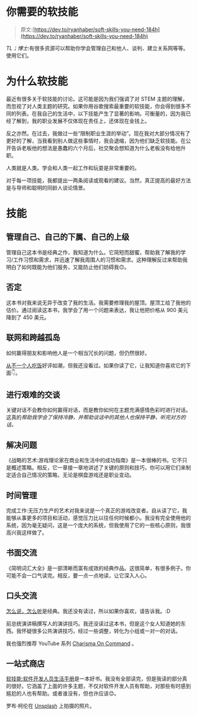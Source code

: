 # 你需要的软技能

> 原文:[https://dev.to/ryanhaber/soft-skills-you-need-184h](https://dev.to/ryanhaber/soft-skills-you-need-184h)

*TL；博士*:有很多资源可以帮助你学会管理自己和他人、谈判、建立关系网等等。使用它们。

# [](#why-soft-skills)为什么软技能

最近有很多关于软技能的讨论。这可能是因为我们强调了对 STEM 主题的理解，而忽视了对人类主题的研究。如果你用谷歌搜索最重要的软技能，你会得到很多不同的列表。在我自己的生活中，以下技能产生了显著的影响。可衡量的，因为我已经了解到，我的职业发展不仅体现在责任上，还体现在金钱上。

反之亦然。在过去，我做过一些“限制职业生涯的举动”。现在我对大部分情况有了更好的了解，当我看到别人做这些事情时，我会退缩，因为他们缺乏软技能。在公开告诉老板他的想法是愚蠢的六个月后，社交聚会想知道为什么老板没有给他升职。

人类就是人类。学会和人类一起工作和玩耍是非常重要的。

对于每一项技能，我都提出一两条阅读或观看的建议。当然，真正提高的最好方法是与导师和聪明的同龄人谈论情景。

# [](#the-skills)技能

## [](#managing-oneself-ones-subordinates-and-ones-superiors)管理自己、自己的下属、自己的上级

管理自己这本书是经典之作，我知道为什么。它简短而甜蜜，帮助我了解我的学习/工作习惯和需求，并迅速了解我周围人的习惯和需求。这种理解反过来帮助我明白了如何既能为他们服务，又能防止他们妨碍我🙃。

## [](#negotation)否定

这本书对我来说无异于改变了我的生活。我需要修理我的屋顶。屋顶工给了我他的估价。通过阅读这本书，我学会了用一个问题来表达，我让他把价格从 900 美元降到了 450 美元。

## [](#networking-and-crossing-silos)联网和跨越孤岛

如何赢得朋友和影响他人是一个相当冗长的问题，但仍然很好。

[从不一个人吃饭](https://smile.amazon.com/Never-Eat-Alone-Expanded-Updated-ebook/dp/B00H6JBFOS/)好评如潮，但我还没看过。如果你读了它，让我知道你喜欢它的下面👇。

## [](#having-hard-conversations)进行艰难的交谈

关键对话不会教你如何赢得对话，而是教你如何在主题充满感情色彩时进行对话。这真的*帮助我学会了保持冷静，并帮助谈话中的其他人也保持平静，听完对方的话。*

## [](#problem-solving)解决问题

《战略的艺术:游戏理论家在商业和生活中的成功指南》是一本很棒的书。它不只是概述策略。相反，它一章接一章地讲述了关键的原则和技巧，你可以用它们来制定适合自己情况的策略，无论是棋盘游戏还是职业变动。

## [](#time-management)时间管理

完成工作:无压力生产的艺术对我来说是一个真正的游戏改变者。自从读了它，我能够从事更多的项目和活动，感觉压力比以往任何时候都小。我没有完全使用他的系统，因为毫无疑问，这是一个庞大的系统，但我使用了它的一些核心原则，我很高兴我这样做了。

## [](#written-communication)书面交流

《简明词汇大全》是一部清晰而富有成效的经典作品。这很简单，有很多例子。你可能不会一口气读完。相反，要一点一点地读，让它深入人心。

## [](#oral-communication)口头交流

[怎么说，怎么听](https://www.amazon.com/gp/product/0684846470/)是经典。我还没有读过，所以如果你喜欢，请告诉我。:D

前总统演讲稿撰写人的演讲技巧。我还没读过这本书，但是这个女人知道她的东西。我怀疑很多公共演讲技巧，经过一些调整，转化为小组或一对一的对话。

我也强烈推荐 YouTube 系列 [Charisma On Command](https://www.youtube.com/user/charismaoncommand/videos) 。

## [](#one-stop-shop)一站式商店

[软技能:软件开发人员生活手册](https://www.amazon.com/Soft-Skills-software-developers-manual/dp/1617292397)是一本好书。我没有全部读完，但是我读的部分真的很好。它涵盖了上面的许多主题，不仅对软件开发人员有帮助，对那些有时感到尴尬的人也有帮助。或者谁没有，但也许应该😊。

罗布·柯伦在 [Unsplash](https://unsplash.com/search/photos/crowd?utm_source=unsplash&utm_medium=referral&utm_content=creditCopyText) 上拍摄的照片。